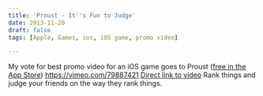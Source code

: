 ```yaml
---
title: 'Proust - It''s Fun to Judge'
date: 2013-11-20
draft: false
tags: [Apple, Games, ios, iOS game, promo video]

---
```


My vote for best promo video for an iOS game goes to Proust ([free in the App Store](https://itunes.apple.com/ca/app/proust/id741716897?mt=8&uo=4&at=10l4Ki)) https://vimeo.com/79887421 [Direct link to video](https://vimeo.com/79887421) Rank things and judge your friends on the way they rank things.[](https://itunes.apple.com/ca/app/proust/id741716897?mt=8&uo=4&at=10l4Ki)
